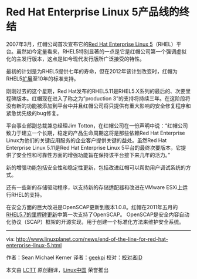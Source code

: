 Red Hat Enterprise Linux 5产品线的终结
================================================================================
2007年3月，红帽公司首次宣布它的[Red Hat Enterprise Linux 5][1]（RHEL）平台。虽然如今定量看来，RHEL5特别显著的一点是它是红帽公司第一个强调虚拟化的主发行版本，这点是如今现代发行版所广泛接受的特性。

最初的计划是为RHEL5提供七年的寿命，但在2012年该计划改变时，红帽为RHEL5[扩展][2]至10年的标准支持。

刚刚过去的这个星期，Red Hat发布的RHEL5.11是RHEL5.X系列的最后的、次要里程碑版本。红帽现在进入了称之为“production 3”的支持将持续三年。在这阶段将没有新的功能被添加到平台中并且红帽公司将只提供有重大影响的安全修复程序和紧急优先级的bug修复。

平台事业部副总裁兼总经理Jim Totton，在红帽公司在一份声明中说：“红帽公司致力于建立一个长期，稳定的产品生命周期这将是那些依赖Red Hat Enterprise Linux为他们的关键应用服务的企业客户提供关键的益处。虽然Red Hat Enterprise Linux 5.11是Red Hat Enterprise Linux 5平台的最终次要版本，它提供了安全性和可靠性方面的增强功能旨在保持该平台接下来几年的活力。”

新的增强功能包括安全性和稳定性更新，包括改进红帽可以帮助用户调试系统的方式。

还有一些新的存储驱动程序，以支持新的存储适配器和改进在VMware ESXi上运行RHEL的支持。

在安全方面的巨大改进是OpenSCAP更新到版本1.0.8。红帽在2011年五月的[RHEL5.7的里程碑更新][3]中第一次支持了OpenSCAP。 OpenSCAP是安全内容自动化协议（SCAP）框架的开源实现，用于创建一个标准化方法来维护安全系统。

--------------------------------------------------------------------------------

via: http://www.linuxplanet.com/news/end-of-the-line-for-red-hat-enterprise-linux-5.html

作者：Sean Michael Kerner
译者：[geekpi](https://github.com/geekpi)
校对：[校对者ID](https://github.com/校对者ID)

本文由 [LCTT](https://github.com/LCTT/TranslateProject) 原创翻译，[Linux中国](http://linux.cn/) 荣誉推出

[1]:http://www.internetnews.com/ent-news/article.php/3665641
[2]:http://www.serverwatch.com/server-news/red-hat-extends-linux-support.html
[3]:http://www.internetnews.com/skerner/2011/05/red-hat-enterprise-linux-57-ad.html